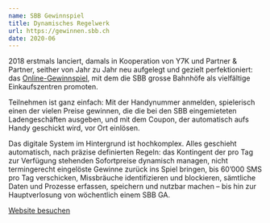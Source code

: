 ```yaml
---
name: SBB Gewinnspiel
title: Dynamisches Regelwerk
url: https://gewinnen.sbb.ch
date: 2020-06
---
```

2018 erstmals lanciert, damals in Kooperation von Y7K und Partner & Partner, seither von Jahr zu Jahr neu aufgelegt und gezielt perfektioniert: das [Online-Gewinnspiel](https://gewinnen.sbb.ch), mit dem die SBB grosse Bahnhöfe als vielfältige Einkaufszentren promoten.  

Teilnehmen ist ganz einfach: Mit der Handynummer anmelden, spielerisch einen der vielen Preise gewinnen, die die bei den SBB eingemieteten Ladengeschäften ausgeben, und mit dem Coupon, der automatisch aufs Handy geschickt wird, vor Ort einlösen.

Das digitale System im Hintergrund ist hochkomplex. Alles geschieht automatisch, nach präzise definierten Regeln: das Kontingent der pro Tag zur Verfügung stehenden Sofortpreise dynamisch managen, nicht termingerecht eingelöste Gewinne zurück ins Spiel bringen, bis 60’000 SMS pro Tag verschicken, Missbräuche identifizieren und blockieren, sämtliche Daten und Prozesse erfassen, speichern und nutzbar machen – bis hin zur Hauptverlosung von wöchentlich einem SBB GA.

[Website besuchen](https://gewinnen.sbb.ch)
